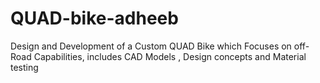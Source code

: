 # QUAD-bike-adheeb
 Design and Development of  a Custom QUAD Bike which Focuses on off-Road Capabilities, includes CAD Models , Design concepts and Material testing

